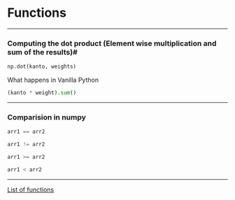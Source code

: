 # Functions
---
### Computing the dot product (Element wise multiplication and sum of the results)#
``` Python 
np.dot(kanto, weights)
```

What happens in Vanilla Python 
``` Python
(kanto * weight).sum()
```
---
### Comparision in numpy
```Python 
arr1 == arr2
```
```Python 
arr1 != arr2
```
```Python 
arr1 >= arr2
```
```Python 
arr1 < arr2
```
---
[List of functions](https://numpy.org/doc/stable/reference/routines.html)